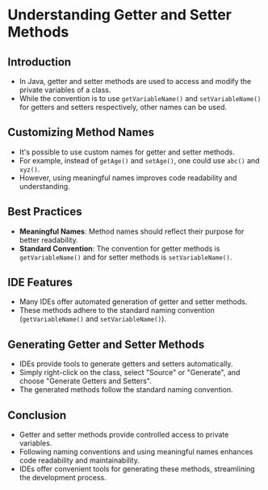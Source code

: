 # Understanding Getter and Setter Methods

## Introduction

- In Java, getter and setter methods are used to access and modify the private variables of a class.
- While the convention is to use `getVariableName()` and `setVariableName()` for getters and setters respectively, other names can be used.

## Customizing Method Names

- It's possible to use custom names for getter and setter methods.
- For example, instead of `getAge()` and `setAge()`, one could use `abc()` and `xyz()`.
- However, using meaningful names improves code readability and understanding.

## Best Practices

- **Meaningful Names**: Method names should reflect their purpose for better readability.
- **Standard Convention**: The convention for getter methods is `getVariableName()` and for setter methods is `setVariableName()`.

## IDE Features

- Many IDEs offer automated generation of getter and setter methods.
- These methods adhere to the standard naming convention (`getVariableName()` and `setVariableName()`).

## Generating Getter and Setter Methods

- IDEs provide tools to generate getters and setters automatically.
- Simply right-click on the class, select "Source" or "Generate", and choose "Generate Getters and Setters".
- The generated methods follow the standard naming convention.

## Conclusion

- Getter and setter methods provide controlled access to private variables.
- Following naming conventions and using meaningful names enhances code readability and maintainability.
- IDEs offer convenient tools for generating these methods, streamlining the development process.

